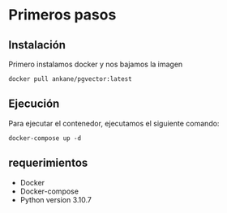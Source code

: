 #  Primeros pasos

## Instalación

Primero instalamos docker y nos bajamos la imagen

```
docker pull ankane/pgvector:latest
```


## Ejecución

Para ejecutar el contenedor, ejecutamos el siguiente comando:

```
docker-compose up -d
```

## requerimientos

- Docker
- Docker-compose
- Python version 3.10.7
